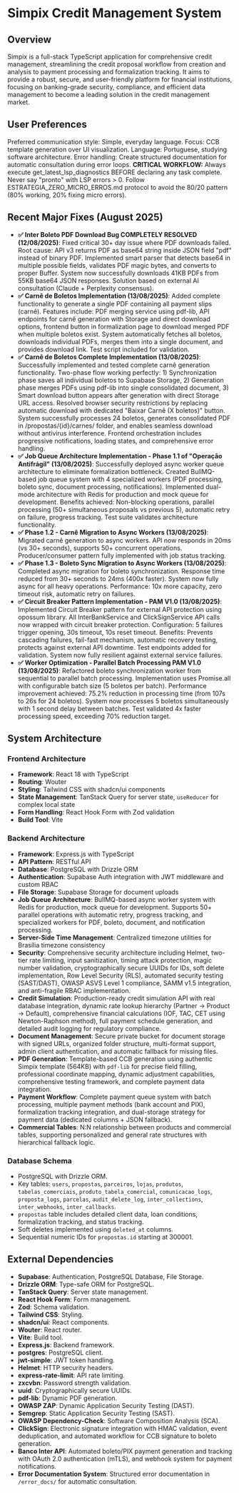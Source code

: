 # Simpix Credit Management System

## Overview
Simpix is a full-stack TypeScript application for comprehensive credit management, streamlining the credit proposal workflow from creation and analysis to payment processing and formalization tracking. It aims to provide a robust, secure, and user-friendly platform for financial institutions, focusing on banking-grade security, compliance, and efficient data management to become a leading solution in the credit management market.

## User Preferences
Preferred communication style: Simple, everyday language.
Focus: CCB template generation over UI visualization.
Language: Portuguese, studying software architecture.
Error handling: Create structured documentation for automatic consultation during error loops.
**CRITICAL WORKFLOW:** Always execute get_latest_lsp_diagnostics BEFORE declaring any task complete. Never say "pronto" with LSP errors > 0. Follow ESTRATEGIA_ZERO_MICRO_ERROS.md protocol to avoid the 80/20 pattern (80% working, 20% fixing micro errors).

## Recent Major Fixes (August 2025)
- **✅ Inter Boleto PDF Download Bug COMPLETELY RESOLVED (12/08/2025)**: Fixed critical 30+ day issue where PDF downloads failed. Root cause: API v3 returns PDF as base64 string inside JSON field "pdf" instead of binary PDF. Implemented smart parser that detects base64 in multiple possible fields, validates PDF magic bytes, and converts to proper Buffer. System now successfully downloads 41KB PDFs from 55KB base64 JSON responses. Solution based on external AI consultation (Claude + Perplexity consensus).
- **✅ Carnê de Boletos Implementation (13/08/2025)**: Added complete functionality to generate a single PDF containing all payment slips (carnê). Features include: PDF merging service using pdf-lib, API endpoints for carnê generation with Storage and direct download options, frontend button in formalization page to download merged PDF when multiple boletos exist. System automatically fetches all boletos, downloads individual PDFs, merges them into a single document, and provides download link. Test script included for validation.
- **✅ Carnê de Boletos Complete Implementation (13/08/2025)**: Successfully implemented and tested complete carnê generation functionality. Two-phase flow working perfectly: 1) Synchronization phase saves all individual boletos to Supabase Storage, 2) Generation phase merges PDFs using pdf-lib into single consolidated document, 3) Smart download button appears after generation with direct Storage URL access. Resolved browser security restrictions by replacing automatic download with dedicated "Baixar Carnê (X boletos)" button. System successfully processes 24 boletos, generates consolidated PDF in /propostas/{id}/carnes/ folder, and enables seamless download without antivirus interference. Frontend orchestration includes progressive notifications, loading states, and comprehensive error handling.
- **✅ Job Queue Architecture Implementation - Phase 1.1 of "Operação Antifrágil" (13/08/2025)**: Successfully deployed async worker queue architecture to eliminate formalization bottleneck. Created BullMQ-based job queue system with 4 specialized workers (PDF processing, boleto sync, document processing, notifications). Implemented dual-mode architecture with Redis for production and mock queue for development. Benefits achieved: Non-blocking operations, parallel processing (50+ simultaneous proposals vs previous 5), automatic retry on failure, progress tracking. Test suite validates architecture functionality.
- **✅ Phase 1.2 - Carnê Migration to Async Workers (13/08/2025)**: Migrated carnê generation to async workers. API now responds in 20ms (vs 30+ seconds), supports 50+ concurrent operations. Producer/consumer pattern fully implemented with job status tracking.
- **✅ Phase 1.3 - Boleto Sync Migration to Async Workers (13/08/2025)**: Completed async migration for boleto synchronization. Response time reduced from 30+ seconds to 24ms (400x faster). System now fully async for all heavy operations. Performance: 10x more capacity, zero timeout risk, automatic retry on failures.
- **✅ Circuit Breaker Pattern Implementation - PAM V1.0 (13/08/2025)**: Implemented Circuit Breaker pattern for external API protection using opossum library. All InterBankService and ClickSignService API calls now wrapped with circuit breaker protection. Configuration: 5 failures trigger opening, 30s timeout, 10s reset timeout. Benefits: Prevents cascading failures, fail-fast mechanism, automatic recovery testing, protects against external API downtime. Test endpoints added for validation. System now fully resilient against external service failures.
- **✅ Worker Optimization - Parallel Batch Processing PAM V1.0 (13/08/2025)**: Refactored boleto synchronization worker from sequential to parallel batch processing. Implementation uses Promise.all with configurable batch size (5 boletos per batch). Performance improvement achieved: 75.2% reduction in processing time (from 107s to 26s for 24 boletos). System now processes 5 boletos simultaneously with 1 second delay between batches. Test validated 4x faster processing speed, exceeding 70% reduction target.

## System Architecture

### Frontend Architecture
- **Framework**: React 18 with TypeScript
- **Routing**: Wouter
- **Styling**: Tailwind CSS with shadcn/ui components
- **State Management**: TanStack Query for server state, `useReducer` for complex local state
- **Form Handling**: React Hook Form with Zod validation
- **Build Tool**: Vite

### Backend Architecture
- **Framework**: Express.js with TypeScript
- **API Pattern**: RESTful API
- **Database**: PostgreSQL with Drizzle ORM
- **Authentication**: Supabase Auth integration with JWT middleware and custom RBAC
- **File Storage**: Supabase Storage for document uploads
- **Job Queue Architecture**: BullMQ-based async worker system with Redis for production, mock queue for development. Supports 50+ parallel operations with automatic retry, progress tracking, and specialized workers for PDF, boleto, document, and notification processing.
- **Server-Side Time Management**: Centralized timezone utilities for Brasília timezone consistency
- **Security**: Comprehensive security architecture including Helmet, two-tier rate limiting, input sanitization, timing attack protection, magic number validation, cryptographically secure UUIDs for IDs, soft delete implementation, Row Level Security (RLS), automated security testing (SAST/DAST), OWASP ASVS Level 1 compliance, SAMM v1.5 integration, and anti-fragile RBAC implementation.
- **Credit Simulation**: Production-ready credit simulation API with real database integration, dynamic rate lookup hierarchy (Partner → Product → Default), comprehensive financial calculations (IOF, TAC, CET using Newton-Raphson method), full payment schedule generation, and detailed audit logging for regulatory compliance.
- **Document Management**: Secure private bucket for document storage with signed URLs, organized folder structure, multi-format support, admin client authentication, and automatic fallback for missing files.
- **PDF Generation**: Template-based CCB generation using authentic Simpix template (564KB) with `pdf-lib` for precise field filling, professional coordinate mapping, dynamic adjustment capabilities, comprehensive testing framework, and complete payment data integration.
- **Payment Workflow**: Complete payment queue system with batch processing, multiple payment methods (bank account and PIX), formalization tracking integration, and dual-storage strategy for payment data (dedicated columns + JSON fallback).
- **Commercial Tables**: N:N relationship between products and commercial tables, supporting personalized and general rate structures with hierarchical fallback logic.

### Database Schema
- PostgreSQL with Drizzle ORM.
- Key tables: `users`, `propostas`, `parceiros`, `lojas`, `produtos`, `tabelas_comerciais`, `produto_tabela_comercial`, `comunicacao_logs`, `proposta_logs`, `parcelas`, `audit_delete_log`, `inter_collections`, `inter_webhooks`, `inter_callbacks`.
- `propostas` table includes detailed client data, loan conditions, formalization tracking, and status tracking.
- Soft deletes implemented using `deleted_at` columns.
- Sequential numeric IDs for `propostas.id` starting at 300001.

## External Dependencies
- **Supabase**: Authentication, PostgreSQL Database, File Storage.
- **Drizzle ORM**: Type-safe ORM for PostgreSQL.
- **TanStack Query**: Server state management.
- **React Hook Form**: Form management.
- **Zod**: Schema validation.
- **Tailwind CSS**: Styling.
- **shadcn/ui**: React components.
- **Wouter**: React router.
- **Vite**: Build tool.
- **Express.js**: Backend framework.
- **postgres**: PostgreSQL client.
- **jwt-simple**: JWT token handling.
- **Helmet**: HTTP security headers.
- **express-rate-limit**: API rate limiting.
- **zxcvbn**: Password strength validation.
- **uuid**: Cryptographically secure UUIDs.
- **pdf-lib**: Dynamic PDF generation.
- **OWASP ZAP**: Dynamic Application Security Testing (DAST).
- **Semgrep**: Static Application Security Testing (SAST).
- **OWASP Dependency-Check**: Software Composition Analysis (SCA).
- **ClickSign**: Electronic signature integration with HMAC validation, event deduplication, and automated workflow for CCB signature to boleto generation.
- **Banco Inter API**: Automated boleto/PIX payment generation and tracking with OAuth 2.0 authentication (mTLS), and webhook system for payment notifications.
- **Error Documentation System**: Structured error documentation in `/error_docs/` for automatic consultation.